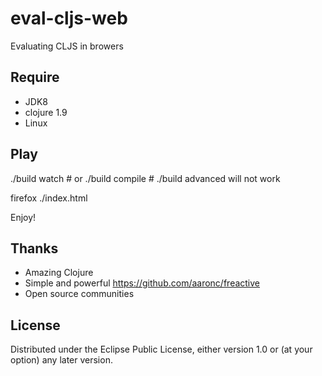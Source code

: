 # eval-cljs-web
Evaluating CLJS in browers

## Require
* JDK8
* clojure 1.9
* Linux

## Play
./build watch # or ./build compile # ./build advanced will not work  

firefox ./index.html  

Enjoy!


## Thanks
* Amazing Clojure  
* Simple and powerful https://github.com/aaronc/freactive
* Open source communities

## License
Distributed under the Eclipse Public License, either version 1.0 or (at your option) any later version.
